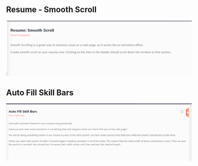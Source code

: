 ## Resume - Smooth Scroll

![Resume - Smooth Scroll](img/Problem1.png)

## Auto Fill Skill Bars

![Auto Fill Skill Bars](img/Problem2.png)

